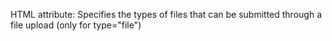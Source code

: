 HTML attribute: Specifies the types of files that can be submitted through a file upload (only for type="file")
